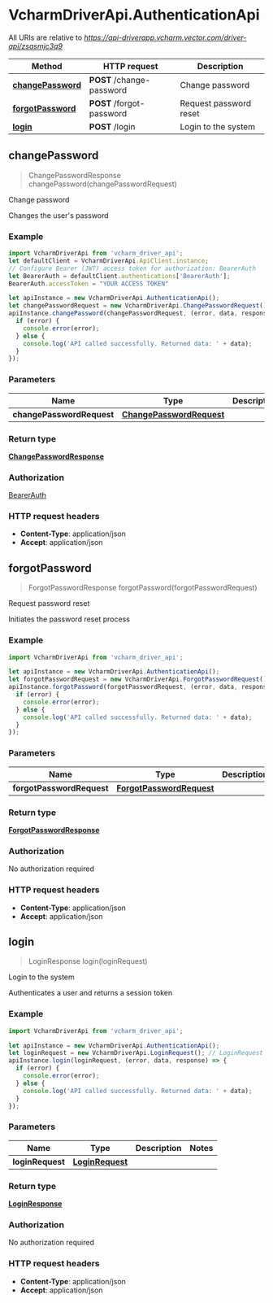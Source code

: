 # VcharmDriverApi.AuthenticationApi

All URIs are relative to *https://api-driverapp.vcharm.vector.com/driver-api/zsasmjc3q9*

Method | HTTP request | Description
------------- | ------------- | -------------
[**changePassword**](AuthenticationApi.md#changePassword) | **POST** /change-password | Change password
[**forgotPassword**](AuthenticationApi.md#forgotPassword) | **POST** /forgot-password | Request password reset
[**login**](AuthenticationApi.md#login) | **POST** /login | Login to the system



## changePassword

> ChangePasswordResponse changePassword(changePasswordRequest)

Change password

Changes the user&#39;s password

### Example

```javascript
import VcharmDriverApi from 'vcharm_driver_api';
let defaultClient = VcharmDriverApi.ApiClient.instance;
// Configure Bearer (JWT) access token for authorization: BearerAuth
let BearerAuth = defaultClient.authentications['BearerAuth'];
BearerAuth.accessToken = "YOUR ACCESS TOKEN"

let apiInstance = new VcharmDriverApi.AuthenticationApi();
let changePasswordRequest = new VcharmDriverApi.ChangePasswordRequest(); // ChangePasswordRequest | 
apiInstance.changePassword(changePasswordRequest, (error, data, response) => {
  if (error) {
    console.error(error);
  } else {
    console.log('API called successfully. Returned data: ' + data);
  }
});
```

### Parameters


Name | Type | Description  | Notes
------------- | ------------- | ------------- | -------------
 **changePasswordRequest** | [**ChangePasswordRequest**](ChangePasswordRequest.md)|  | 

### Return type

[**ChangePasswordResponse**](ChangePasswordResponse.md)

### Authorization

[BearerAuth](../README.md#BearerAuth)

### HTTP request headers

- **Content-Type**: application/json
- **Accept**: application/json


## forgotPassword

> ForgotPasswordResponse forgotPassword(forgotPasswordRequest)

Request password reset

Initiates the password reset process

### Example

```javascript
import VcharmDriverApi from 'vcharm_driver_api';

let apiInstance = new VcharmDriverApi.AuthenticationApi();
let forgotPasswordRequest = new VcharmDriverApi.ForgotPasswordRequest(); // ForgotPasswordRequest | 
apiInstance.forgotPassword(forgotPasswordRequest, (error, data, response) => {
  if (error) {
    console.error(error);
  } else {
    console.log('API called successfully. Returned data: ' + data);
  }
});
```

### Parameters


Name | Type | Description  | Notes
------------- | ------------- | ------------- | -------------
 **forgotPasswordRequest** | [**ForgotPasswordRequest**](ForgotPasswordRequest.md)|  | 

### Return type

[**ForgotPasswordResponse**](ForgotPasswordResponse.md)

### Authorization

No authorization required

### HTTP request headers

- **Content-Type**: application/json
- **Accept**: application/json


## login

> LoginResponse login(loginRequest)

Login to the system

Authenticates a user and returns a session token

### Example

```javascript
import VcharmDriverApi from 'vcharm_driver_api';

let apiInstance = new VcharmDriverApi.AuthenticationApi();
let loginRequest = new VcharmDriverApi.LoginRequest(); // LoginRequest | 
apiInstance.login(loginRequest, (error, data, response) => {
  if (error) {
    console.error(error);
  } else {
    console.log('API called successfully. Returned data: ' + data);
  }
});
```

### Parameters


Name | Type | Description  | Notes
------------- | ------------- | ------------- | -------------
 **loginRequest** | [**LoginRequest**](LoginRequest.md)|  | 

### Return type

[**LoginResponse**](LoginResponse.md)

### Authorization

No authorization required

### HTTP request headers

- **Content-Type**: application/json
- **Accept**: application/json

